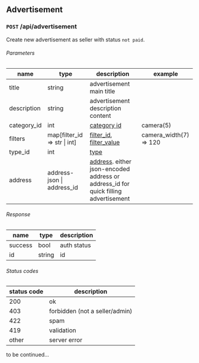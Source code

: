## Advertisement

### ```POST``` /api/advertisement

Create new advertisement as seller with status `not paid`.

###### Parameters

| name        | type                         | description                                                                                                                      | example                |
|-------------|------------------------------|----------------------------------------------------------------------------------------------------------------------------------|------------------------|
| title       | string                       | advertisement main title                                                                                                         |                        |
| description | string                       | advertisement description content                                                                                                |                        |
| category_id | int                          | [category id](../backend/src/schemas/entities/category.py)                                                                       | camera(5)              |
| filters     | map[filter_id => str \| int] | [filter_id](../backend/src/schemas/entities/filter.py), [filter_value](../backend/src/schemas/entities/filter_value.py)          | camera_width(7) => 120 |
| type_id     | int                          | [type](../backend/src/schemas/characteristics/ad_type.py)                                                                        |                        |
| address     | address-json \| address_id   | [address](../backend/src/schemas/entities/address.py). either json-encoded address or address_id for quick filling advertisement |                        |

###### Response

| name    | type   | description |
|---------|--------|-------------|
| success | bool   | auth status |
| id      | string | id          |

###### Status codes

| status code | description                    |
|-------------|--------------------------------|
| 200         | ok                             |
| 403         | forbidden (not a seller/admin) |
| 422         | spam                           |
| 419         | validation                     |
| other       | server error                   |

to be continued...
